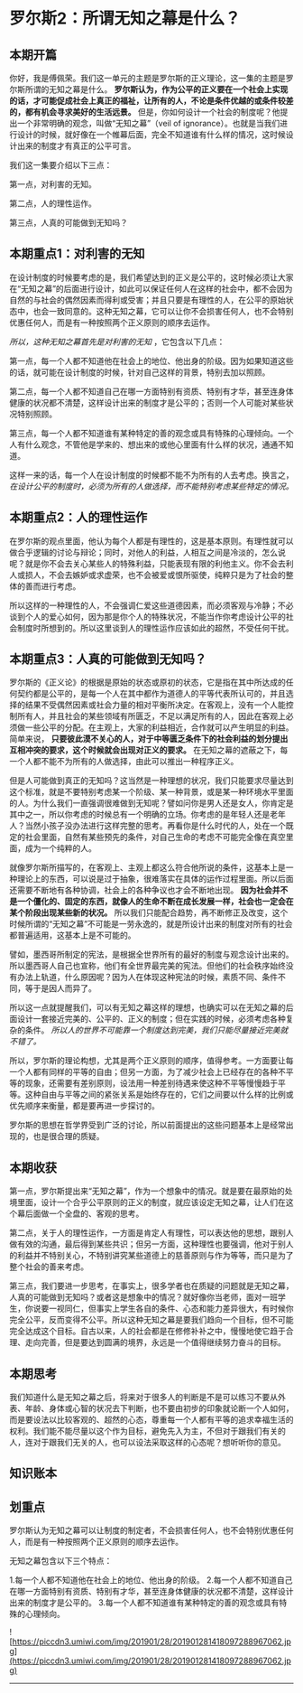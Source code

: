 # 罗尔斯2：所谓无知之幕是什么？

## 本期开篇

你好，我是傅佩荣。我们这一单元的主题是罗尔斯的正义理论，这一集的主题是罗尔斯所谓的无知之幕是什么。 **罗尔斯认为，作为公平的正义要在一个社会上实现的话，才可能促成社会上真正的福祉，让所有的人，不论是条件优越的或条件较差的，都有机会寻求美好的生活远景。** 但是，你如何设计一个社会的制度呢？他提出一个非常明确的观念，叫做“无知之幕”（veil of ignorance）。也就是当我们进行设计的时候，就好像在一个帷幕后面，完全不知道谁有什么样的情况，这时候设计出来的制度才有真正的公平可言。

我们这一集要介绍以下三点：

第一点，对利害的无知。

第二点，人的理性运作。

第三点，人真的可能做到无知吗？

## 本期重点1：对利害的无知

在设计制度的时候要考虑的是，我们希望达到的正义是公平的，这时候必须让大家在“无知之幕”的后面进行设计，如此可以保证任何人在这样的社会中，都不会因为自然的与社会的偶然因素而得利或受害；并且只要是有理性的人，在公平的原始状态中，也会一致同意的。这种无知之幕，它可以让你不会损害任何人，也不会特别优惠任何人，而是有一种按照两个正义原则的顺序去运作。

 *所以，这种无知之幕首先是对利害的无知* ，它包含以下几点：

第一点，每一个人都不知道他在社会上的地位、他出身的阶级。因为如果知道这些的话，就可能在设计制度的时候，针对自己这样的背景，特别去加以照顾。

第二点，每一个人都不知道自己在哪一方面特别有资质、特别有才华，甚至连身体健康的状况都不清楚，这样设计出来的制度才是公平的；否则一个人可能对某些状况特别照顾。

第三点，每一个人都不知道谁有某种特定的善的观念或具有特殊的心理倾向。一个人有什么观念，不管他是学来的、想出来的或他心里面有什么样的状况，通通不知道。

这样一来的话，每一个人在设计制度的时候都不能不为所有的人去考虑。换言之， *在设计公平的制度时，必须为所有的人做选择，而不能特别考虑某些特定的情况。*

## 本期重点2：人的理性运作

在罗尔斯的观点里面，他认为每个人都是有理性的，这是基本原则。有理性就可以做合乎逻辑的讨论与辩论；同时，对他人的利益，人相互之间是冷淡的，怎么说呢？就是你不会去关心某些人的特殊利益，只能表现有限的利他主义。你不会去利人或损人，不会去嫉妒或求虚荣，也不会被爱或恨所驱使，纯粹只是为了社会的整体的善而进行考虑。

所以这样的一种理性的人，不会强调仁爱这些道德因素，而必须客观与冷静；不必谈到个人的爱心如何，因为那是你个人的特殊状况，不能当作你考虑设计公平的社会制度时所想到的。所以这里谈到人的理性运作应该如此的超然，不受任何干扰。

## 本期重点3：人真的可能做到无知吗？

罗尔斯的《正义论》的根据是原始的状态或原初的状态，它是指在其中所达成的任何契约都是公平的，是每一个人在其中都作为道德人的平等代表所认可的，并且选择的结果不受偶然因素或社会力量的相对平衡所决定。在客观上，没有一个人能控制所有人，并且社会的某些领域有所匮乏，不足以满足所有的人，因此在客观上必须做一些公平的分配。在主观上，大家的利益相近，合作就可以产生明显的利益。简单来说， **只要彼此漠不关心的人，对于中等匮乏条件下的社会利益的划分提出互相冲突的要求，这个时候就会出现对正义的要求。** 在无知之幕的遮蔽之下，每一个人都不能不为所有的人做选择，由此可以推出一种程序正义。

但是人可能做到真正的无知吗？这当然是一种理想的状况，我们只能要求尽量达到这个标准，就是不要特别考虑某一个阶级、某一种背景，或是某一种环境水平里面的人。为什么我们一直强调很难做到无知呢？譬如问你是男人还是女人，你肯定是其中之一，所以你考虑的时候总有一个明确的立场。你考虑的是年轻人还是老年人？当然小孩子没办法进行这样完整的思考。再看你是什么时代的人，处在一个既定的社会里面，自然有某些预先的条件，对自己生命的考虑不可能完全像在真空里面，成为一个纯粹的人。

就像罗尔斯所描写的，在客观上、主观上都这么符合他所说的条件，这基本上是一种理论上的东西，可以说是过于抽象，很难落实在具体的运作过程里面。所以后面还需要不断地有各种协调，社会上的各种争议也才会不断地出现。 **因为社会并不是一个僵化的、固定的东西，就像人的生命不断在成长发展一样，社会也一定会在某个阶段出现某些新的状况。** 所以我们只能配合趋势，再不断修正及改变，这个时候所谓的“无知之幕”不可能是一劳永逸的，就是所设计出来的制度对所有的社会都普遍适用，这基本上是不可能的。

譬如，墨西哥所制定的宪法，是根据全世界所有的最好的制度与观念设计出来的。所以墨西哥人自己也宣称，他们有全世界最完美的宪法。但他们的社会秩序始终没有办法上轨道，什么原因呢？因为人在体现这种宪法的时候，素质不同、条件不同，等于是因人而异了。

所以这一点就提醒我们，可以有无知之幕这样的理想，也确实可以在无知之幕的后面设计一套接近完美的、公平的、正义的制度；但在实践的时候，必须考虑各种复杂的条件。 *所以人的世界不可能靠一个制度达到完美，我们只能尽量接近完美就不错了。*

所以，罗尔斯的理论构想，尤其是两个正义原则的顺序，值得参考。一方面要让每一个人都有同样的平等的自由；但另一方面，为了减少社会上已经存在的各种不平等的现象，还需要有差别原则，设法用一种差别待遇来使这种不平等慢慢趋于平等。这种自由与平等之间的紧张关系是始终存在的，它们之间要以什么样的比例或优先顺序来衡量，都是要再进一步探讨的。

罗尔斯的思想在哲学界受到广泛的讨论，所以前面提出的这些问题基本上是经常出现的，也是很合理的质疑。

## 本期收获

第一点，罗尔斯提出来“无知之幕”，作为一个想象中的情况。就是要在最原始的处境里面，设计一个合乎公平原则的正义的制度，就应该设定无知之幕，让人们在这个幕后面做一个全盘的、客观的思考。

第二点，关于人的理性运作，一方面是肯定人有理性，可以表达他的思想，跟别人做有效的沟通，最后得到某些共识；但另一方面，这种理性也要强调，他对于别人的利益并不特别关心，不特别讲究某些道德上的慈善原则与作为等等，而只是为了整个社会的善来考虑。

第三点，我们要进一步思考，在事实上，很多学者也在质疑的问题就是无知之幕，人真的可能做到无知吗？或者这是想象中的情况？就好像你当老师，面对一班学生，你说要一视同仁，但事实上学生各自的条件、心态和能力差异很大，有时候你完全公平，反而变得不公平。所以这种无知之幕是要我们趋向一个目标，但不可能完全达成这个目标。自古以来，人的社会都是在修修补补之中，慢慢地使它趋于合理、走向完善，但是要达到圆满的境界，永远是一个值得继续努力奋斗的目标。

## 本期思考

我们知道什么是无知之幕之后，将来对于很多人的判断是不是可以练习不要从外表、年龄、身体或心智的状况去下判断，也不要由初步的印象就论断一个人如何，而是要设法以比较客观的、超然的心态，尊重每一个人都有平等的追求幸福生活的权利。我们能不能尽量以这个作为目标，避免先入为主，不但对于跟我们有关的人，连对于跟我们无关的人，也可以设法采取这样的心态呢？想听听你的意见。

## 知识账本

## 划重点

罗尔斯认为无知之幕可以让制度的制定者，不会损害任何人，也不会特别优惠任何人，而是有一种按照两个正义原则的顺序去运作。

无知之幕包含以下三个特点：

1.每一个人都不知道他在社会上的地位、他出身的阶级。
2.每一个人都不知道自己在哪一方面特别有资质、特别有才华，甚至连身体健康的状况都不清楚，这样设计出来的制度才是公平的。
3.每一个人都不知道谁有某种特定的善的观念或具有特殊的心理倾向。

![https://piccdn3.umiwi.com/img/201901/28/201901281418097288967062.jpg](https://piccdn3.umiwi.com/img/201901/28/201901281418097288967062.jpg)

---
